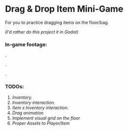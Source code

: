 # Drag & Drop Item Mini-Game
For you to practice dragging items on the floor/bag. 

*(I'd rather do this project it in Godot)*

### In-game footage:

[](images/readme-img1.png "Player is white, item is yellow").

[](images/readme-img2.png "Player can click the item").

[](images/readme-img3.png "Player throw the item"). 

### TODOs:
1. *Inventory.*
2. *Inventory interaction.*
3. *Item x Inventory interaction.*
4. *Drag animation*
5. *Implement visual grid on the floor*
6. *Proper Assets to Player/Item*
